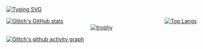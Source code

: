 [![Typing SVG](https://readme-typing-svg.demolab.com?font=Pacifico&duration=3000&pause=300&color=E7DFE8&width=435&lines=Hi%2C+this+is+Glitch+%3A+%29;You+believe+in+soul+fleeing+from+servitude%3F)](https://git.io/typing-svg)

<div style="display: flex; justify-content: space-between; align-items: flex-start;">
    <a href="https://github.com/glitchcatas/github-readme-stats">
        <img src="https://github-readme-stats.vercel.app/api?username=glitchcatas&count_private=true&show_icons=true&theme=dracula" alt="Glitch's GitHub stats" style="max-height: 200px;"/>
    </a>
    <a href="https://github.com/glitchcatas/github-readme-stats">
        <img src="https://github-readme-stats.vercel.app/api/top-langs/?username=glitchcatas&layout=compact&theme=dracula" alt="Top Langs" style="max-height: 200px;"/>
    </a>
</div>


<div style="text-align: center;">
    <a href="https://github.com/glitchcatas/github-profile-trophy">
        <img src="https://github-profile-trophy.vercel.app/?username=glitchcatas&theme=dracula" alt="trophy"/>
    </a>
</div>


<!-- ![visitors](https://visitor-badge.glitch.me/badge?page_id=page.id&left_color=green&right_color=red)) -->

[![Glitch's github activity graph](https://github-readme-activity-graph.vercel.app/graph?username=glitchcatas&theme=dracula)](https://github.com/ashutosh00710/github-readme-activity-graph)

<!-- <div style="text-align: center;">
    <a href="https://git.io/streak-stats">
        <img src="https://streak-stats.demolab.com/?user=glitchcatas&theme=dracula" alt="GitHub Streak"/>
    </a>
</div> -->


<!--  ![](./profile-3d-contrib/profile-season.svg) -->


